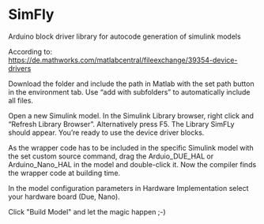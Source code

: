 # SimFly
Arduino block driver library for autocode generation of simulink models

According to: https://de.mathworks.com/matlabcentral/fileexchange/39354-device-drivers

Download the folder and include the path in Matlab with the set path button in the environment tab. Use “add with subfolders” to automatically include all files. 

Open a new Simulink model. In the Simulink Library browser, right click and “Refresh Library Browser”. Alternatively press F5. The Library SimFLy should appear. You’re ready to use the device driver blocks. 

As the wrapper code has to be included in the specific Simulink model with the set custom source command, drag the Arduio_DUE_HAL or Arduino_Nano_HAL in the model and double-click it. Now the compiler finds the wrapper code at building time.

In the model configuration parameters in Hardware Implementation select your hardware board (Due, Nano).

Click "Build Model" and let the magic happen ;-) 
